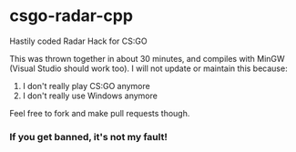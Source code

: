 # csgo-radar-cpp
Hastily coded Radar Hack for CS:GO

This was thrown together in about 30 minutes, and compiles with MinGW (Visual Studio should work too). 
I will not update or maintain this because:

1. I don't really play CS:GO anymore
2. I don't really use Windows anymore

Feel free to fork and make pull requests though.

### If you get banned, it's not my fault!
